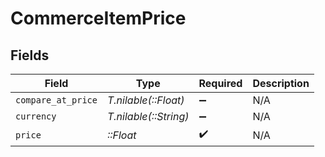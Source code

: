 # CommerceItemPrice


## Fields

| Field                 | Type                  | Required              | Description           |
| --------------------- | --------------------- | --------------------- | --------------------- |
| `compare_at_price`    | *T.nilable(::Float)*  | :heavy_minus_sign:    | N/A                   |
| `currency`            | *T.nilable(::String)* | :heavy_minus_sign:    | N/A                   |
| `price`               | *::Float*             | :heavy_check_mark:    | N/A                   |